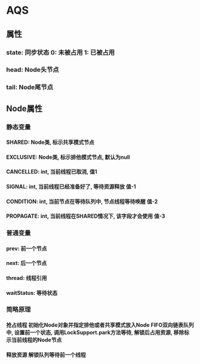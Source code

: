 # AQS
## 属性
### state: 同步状态 0: 未被占用 1: 已被占用
### head: Node头节点
### tail: Node尾节点

## Node属性
### 静态变量
#### SHARED: Node类, 标示共享模式节点
#### EXCLUSIVE: Node类, 标示排他模式节点, 默认为null
#### CANCELLED: int, 当前线程已取消, 值1
#### SIGNAL: int, 当前线程已经准备好了, 等待资源释放 值-1
#### CONDITION: int, 当前节点在等待队列中, 节点线程等待唤醒 值-2
#### PROPAGATE: int, 当前线程在SHARED情况下, 该字段才会使用 值-3
### 普通变量
#### prev: 前一个节点
#### next: 后一个节点
#### thread: 线程引用
#### waitStatus: 等待状态


### 简略原理
#### 抢占线程 初始化Node对象并指定排他或者共享模式放入Node FIFO双向链表队列中, 设置前一个状态, 调用LockSupport.park方法等待, 解锁后占用资源, 移除标示当前线程的Node节点
#### 释放资源 解锁队列等待前一个线程